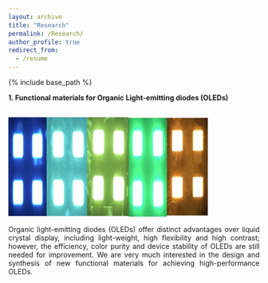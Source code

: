 ```yaml
---
layout: archive
title: "Research"
permalink: /Research/
author_profile: true
redirect_from:
  - /resume
---
```


{% include base_path %}

**1. Functional materials for Organic Light-emitting diodes (OLEDs)**

<br/> <img src='/images/research1_oled2.png' width="400" height="200">

<div style="text-align: justify">
Organic light-emitting diodes (OLEDs) offer distinct advantages over liquid crystal display, including light-weight, high flexibility and high contrast; however, the efficiency, color purity and device stability of OLEDs are still needed for improvement.  We are very much interested in the design and synthesis of new functional materials for achieving high-performance OLEDs.
</div>
